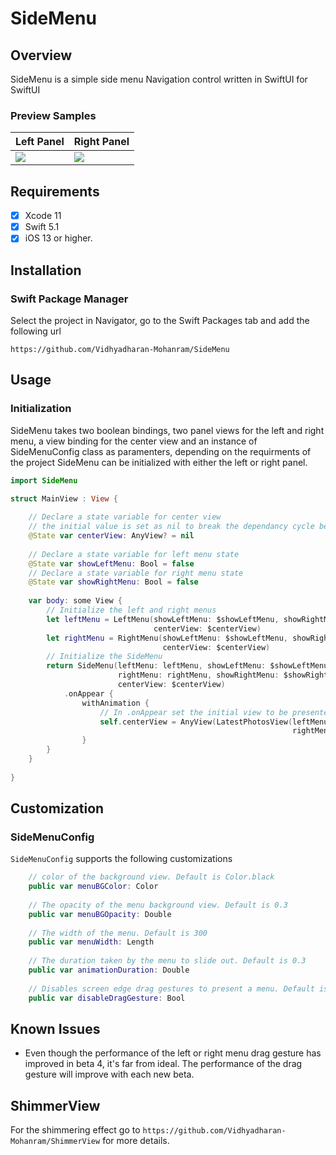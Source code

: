 # SideMenu

## Overview

SideMenu is a simple side menu Navigation control written in SwiftUI for SwiftUI

### Preview Samples
| Left Panel | Right Panel |
| --- | --- |
| ![](https://raw.githubusercontent.com/Vidhyadharan-Mohanram/SideMenu/master/etc/LeftPanel.gif) | ![](https://raw.githubusercontent.com/Vidhyadharan-Mohanram/SideMenu/master/etc/RightPanel.gif) |

## Requirements
- [x] Xcode 11
- [x] Swift 5.1
- [x] iOS 13 or higher.

## Installation
### Swift Package Manager

Select the project in Navigator, go to the Swift Packages tab and add the following url 

```
https://github.com/Vidhyadharan-Mohanram/SideMenu
```

## Usage
### Initialization

SideMenu takes two boolean bindings, two panel views for the left and right menu, a view binding for the center view and an instance of SideMenuConfig class as paramenters, depending on the requirments of the project SideMenu can be initialized with either the left or right panel.

```swift
import SideMenu 

struct MainView : View {
    
    // Declare a state variable for center view
    // the initial value is set as nil to break the dependancy cycle between the menus and the center view 
    @State var centerView: AnyView? = nil
    
    // Declare a state variable for left menu state
    @State var showLeftMenu: Bool = false
    // Declare a state variable for right menu state
    @State var showRightMenu: Bool = false
    
    var body: some View {
    	// Initialize the left and right menus
    	let leftMenu = LeftMenu(showLeftMenu: $showLeftMenu, showRightMenu: $showRightMenu,
                                centerView: $centerView)
        let rightMenu = RightMenu(showLeftMenu: $showLeftMenu, showRightMenu: $showRightMenu,
                                  centerView: $centerView)
        // Initialize the SideMenu 
        return SideMenu(leftMenu: leftMenu, showLeftMenu: $showLeftMenu,
                        rightMenu: rightMenu, showRightMenu: $showRightMenu,
                        centerView: $centerView)
            .onAppear {
                withAnimation {
                	// In .onAppear set the initial view to be presented as center view 
                    self.centerView = AnyView(LatestPhotosView(leftMenuState: self.$showLeftMenu,
                                                               rightMenuState: self.$showRightMenu))
                }
        }
    }
    
}
```



## Customization
### SideMenuConfig

`SideMenuConfig` supports the following customizations

```swift
	// color of the background view. Default is Color.black
	public var menuBGColor: Color
	
	// The opacity of the menu background view. Default is 0.3
    public var menuBGOpacity: Double
    
    // The width of the menu. Default is 300
    public var menuWidth: Length
    
    // The duration taken by the menu to slide out. Default is 0.3
    public var animationDuration: Double
    
    // Disables screen edge drag gestures to present a menu. Default is true
    public var disableDragGesture: Bool
```


## Known Issues

* Even though the performance of the left or right menu drag gesture has improved in beta 4, it's far from ideal. The performance of the drag gesture will improve with each new beta.

## ShimmerView
For the shimmering effect go to `https://github.com/Vidhyadharan-Mohanram/ShimmerView` for more details.